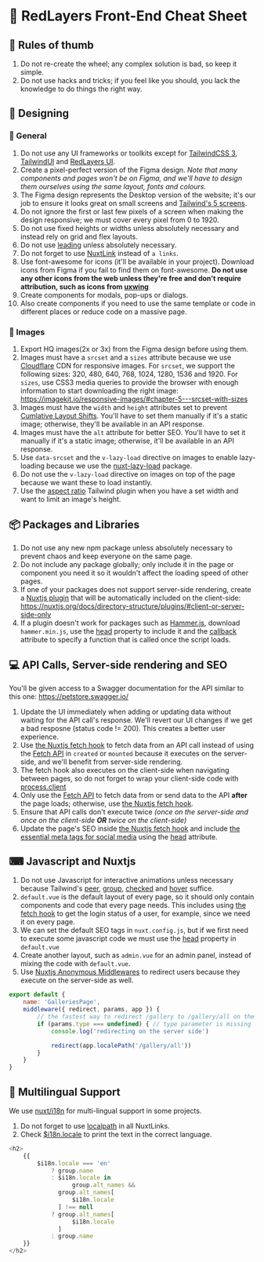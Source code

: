 # 📄 RedLayers Front-End Cheat Sheet

## 🤙 Rules of thumb

1. Do not re-create the wheel; any complex solution is bad, so keep it simple.
2. Do not use hacks and tricks; if you feel like you should, you lack the knowledge to do things the right way.


## 🎨 Designing

### 🔸 General

1. Do not use any UI frameworks or toolkits except for [TailwindCSS 3](https://tailwindcss.com/), [TailwindUI](https://tailwindui.com/) and [RedLayers UI](https://uikit.redlayers.com/).
1. Create a pixel-perfect version of the Figma design.
*Note that many components and pages won't be on Figma, and we'll have to design them ourselves using the same layout, fonts and colours.*
2. The Figma design represents the Desktop version of the website; it's our job to ensure it looks great on small screens and [Tailwind's 5 screens](https://tailwindcss.com/docs/theme#screens).
3. Do not ignore the first or last few pixels of a screen when making the design responsive; we must cover every pixel from 0 to 1920.
4. Do not use fixed heights or widths unless absolutely necessary and instead rely on grid and flex layouts.
5. Do not use [leading](https://tailwindcss.com/docs/line-height) unless absolutely necessary.
6. Do not forget to use [NuxtLink](https://nuxtjs.org/docs/features/nuxt-components/#the-nuxtlink-component) instead of `a links`.
7.  Use font-awesome for icons (it'll be available in your project). Download icons from Figma if you fail to find them on font-awesome.
**Do not use any other icons from the web unless they're free and don't require attribution, such as icons from [uxwing](https://uxwing.com/)**
1.  Create components for modals, pop-ups or dialogs.
2.  Also create components if you need to use the same template or code in different places or reduce code on a massive page.


### 🔸 Images

1. Export HQ images(2x or 3x) from the Figma design before using them.
2. Images must have a `srcset` and a `sizes` attribute because we use [Cloudflare](https://developers.cloudflare.com/images/image-resizing/responsive-images/#the-sizes-attribute) CDN for responsive images.
For `srcset`, we support the following sizes: 320, 480, 640, 768, 1024, 1280, 1536 and 1920.
For `sizes`, use CSS3 media queries to provide the browser with enough information to start downloading the right image: https://imagekit.io/responsive-images/#chapter-5---srcset-with-sizes
1.  Images must have the `width` and `height` attributes set to prevent [Cumlative Layout Shifts](https://web.dev/cls/). You'll have to set them manually if it's a static image; otherwise, they'll be available in an API response.
2.  Images must have the `alt` attribute for better SEO. You'll have to set it manually if it's a static image; otherwise, it'll be available in an API response.
3.  Use `data-srcset` and the `v-lazy-load` directive on images to enable lazy-loading because we use the [nuxt-lazy-load](https://www.npmjs.com/package/nuxt-lazy-load) package.
4.  Do not use the `v-lazy-load` directive on images on top of the page because we want these to load instantly. 
5.  Use the [aspect ratio](https://tailwindcss.com/docs/plugins#aspect-ratio) Tailwind plugin when you have a set width and want to limit an image's height.


## 📦 Packages and Libraries

1. Do not use any new npm package unless absolutely necessary to prevent chaos and keep everyone on the same page.
2. Do not include any package globally; only include it in the page or component you need it so it wouldn't affect the loading speed of other pages.
3. If one of your packages does not support server-side rendering, create a [Nuxtjs plugin](https://nuxtjs.org/docs/directory-structure/plugins/) that will be automatically included on the client-side: https://nuxtjs.org/docs/directory-structure/plugins/#client-or-server-side-only
4. If a plugin doesn't work for packages such as [Hammer.js](https://hammerjs.github.io/), download `hammer.min.js`, use the [head](https://nuxtjs.org/docs/components-glossary/head/) property to include it and the [callback](https://vue-meta.nuxtjs.org/api/#callback) attribute to specify a function that is called once the script loads.


## 💻 API Calls, Server-side rendering and SEO

You'll be given access to a Swagger documentation for the API similar to this one: https://petstore.swagger.io/

1. Update the UI immediately when adding or updating data without waiting for the API call's response. We'll revert our UI changes if we get a bad resposne (status code != 200). This creates a better user experience. 
2. Use [the Nuxtjs fetch hook](https://nuxtjs.org/docs/components-glossary/fetch/) to fetch data from an API call instead of using the [Fetch API](https://developer.mozilla.org/en-US/docs/Web/API/Fetch_API) in `created` or `mounted` because it executes on the server-side, and we'll benefit from server-side rendering.
3. The fetch hook also executes on the client-side when navigating between pages, so do not forget to wrap your client-side code with [process.client](https://nuxtjs.org/docs/concepts/server-side-rendering#window-or-document-undefined)
4. Only use the [Fetch API](https://developer.mozilla.org/en-US/docs/Web/API/Fetch_API) to fetch data from or send data to the API **after** the page loads; otherwise, use [the Nuxtjs fetch hook](https://nuxtjs.org/docs/components-glossary/fetch/).
5. Ensure that API calls don't execute twice *(once on the server-side and once on the client-side **OR** twice on the client-side)*
6. Update the page's SEO inside [the Nuxtjs fetch hook](https://nuxtjs.org/docs/components-glossary/fetch/) and include [the essential meta tags for social media](https://css-tricks.com/essential-meta-tags-social-media/) using the [head](https://nuxtjs.org/docs/components-glossary/head/) attribute.


## ⌨ Javascript and Nuxtjs

1. Do not use Javascript for interactive animations unless necessary because Tailwind's [peer](https://tailwindcss.com/docs/hover-focus-and-other-states#styling-based-on-sibling-state), [group](https://tailwindcss.com/docs/hover-focus-and-other-states#styling-based-on-parent-state), [checked](https://tailwindcss.com/docs/hover-focus-and-other-states#checked) and [hover](https://tailwindcss.com/docs/hover-focus-and-other-states#hover) suffice.
2. `default.vue` is the default layout of every page, so it should only contain components and code that every page needs. This includes using [the fetch hook](https://nuxtjs.org/docs/components-glossary/fetch/) to get the login status of a user, for example, since we need it on every page.
3. We can set the default SEO tags in `nuxt.config.js`, but if we first need to execute some javascript code we must use the [head](https://nuxtjs.org/docs/components-glossary/head/) property in `default.vue`
4. Create another layout, such as `admin.vue` for an admin panel, instead of mixing the code with `default.vue`.
5. Use [Nuxtjs Anonymous Middlewares](https://nuxtjs.org/docs/directory-structure/middleware/#anonymous-middleware) to redirect users because they execute on the server-side as well.
```js
export default {
    name: 'GalleriesPage',
    middleware({ redirect, params, app }) {
        // the fastest way to redirect /gallery to /gallery/all on the server side based on https://nuxtjs.org/docs/concepts/nuxt-lifecycle
        if (params.type === undefined) { // type parameter is missing
            console.log('redirecting on the server side')

            redirect(app.localePath('/gallery/all'))
        }
    }
}
```


## 🙊 Multilingual Support

We use [nuxt/i18n](https://i18n.nuxtjs.org/) for multi-lingual support in some projects.

1. Do not forget to use [localpath](https://i18n.nuxtjs.org/basic-usage/#nuxt-link) in all NuxtLinks.
2. Check [$i18n.locale](https://i18n.nuxtjs.org/api#i18n) to print the text in the correct language.
```js
<h2>
    {{
        $i18n.locale === 'en'
            ? group.name
            : $i18n.locale in
                  group.alt_names &&
              group.alt_names[
                  $i18n.locale
              ] !== null
            ? group.alt_names[
                  $i18n.locale
              ]
            : group.name
    }}
</h2>
```